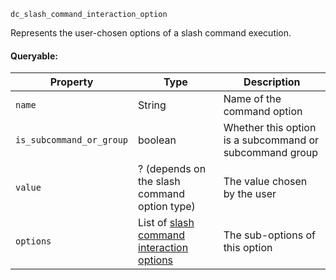 `dc_slash_command_interaction_option`

Represents the user-chosen options of a slash command execution.

#### Queryable:

| Property                 | Type                                                                                                  | Description                                             |
|--------------------------|-------------------------------------------------------------------------------------------------------|---------------------------------------------------------|
| `name`                   | String                                                                                                | Name of the command option                              |
| `is_subcommand_or_group` | boolean                                                                                               | Whether this option is a subcommand or subcommand group |
| `value`                  | ? (depends on the slash command option type)                                                          | The value chosen by the user                            |
| `options`                | List of [slash command interaction options](/values/interactions/slash-command-interaction-option.md) | The sub-options of this option                          |